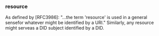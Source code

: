 ### resource

As defined by [RFC3986]: "...the term 'resource' is used in a general sensefor whatever might be identified by a URI." Similarly, any resource might serveas a DID subject identified by a DID.